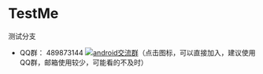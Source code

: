 # TestMe
测试分支
 * QQ群： 489873144 <a target="_blank" href="//shang.qq.com/wpa/qunwpa?idkey=209010674"><img border="0" src="http://pub.idqqimg.com/wpa/images/group.png" alt="android交流群" title="android交流群"></a>（点击图标，可以直接加入，建议使用QQ群，邮箱使用较少，可能看的不及时）
